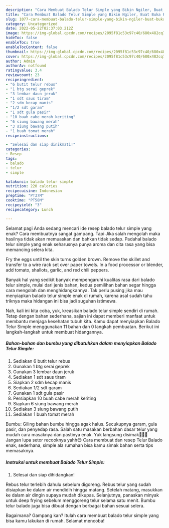 ```yaml
---
description: "Cara Membuat Balado Telur Simple yang Bikin Ngiler, Buat Buka Puasa Enak Banget"
title: "Cara Membuat Balado Telur Simple yang Bikin Ngiler, Buat Buka Puasa Enak Banget"
slug: 1077-cara-membuat-balado-telur-simple-yang-bikin-ngiler-buat-buka-puasa-enak-banget
category: Uncategorized
date: 2022-05-22T02:37:03.212Z
image: https://img-global.cpcdn.com/recipes/2095f81c53c97c40/680x482cq70/balado-telur-simple-foto-resep-utama.jpg
hideToc: false
enableToc: true
enableTocContent: false
thumbnail: https://img-global.cpcdn.com/recipes/2095f81c53c97c40/680x482cq70/balado-telur-simple-foto-resep-utama.jpg
cover: https://img-global.cpcdn.com/recipes/2095f81c53c97c40/680x482cq70/balado-telur-simple-foto-resep-utama.jpg
author: Admin
authorAv: notfound
ratingvalue: 3.4
reviewcount: 23
recipeingredient:
- "6 butit telur rebus"
- "1 btg serai geprek"
- "3 lembar daun jeruk"
- "1 sdt saus tiram"
- "2 sdm kecap manis"
- "1/2 sdt garam"
- "1 sdt gula pasir"
- "10 buah cabe merah keriting"
- "6 siung bawang merah"
- "3 siung bawang putih"
- "1 buah tomat merah"
recipeinstructions:

- "Selesai dan siap dinikmati!"
categories:
- Resep
tags:
- balado
- telur
- simple

katakunci: balado telur simple 
nutrition: 220 calories
recipecuisine: Indonesian
preptime: "PT37M"
cooktime: "PT58M"
recipeyield: "3"
recipecategory: Lunch

---
```



Selamat pagi Anda sedang mencari ide resep balado telur simple yang enak? Cara membuatnya sangat gampang. Tapi Jika salah mengolah maka hasilnya tidak akan memuaskan dan bahkan tidak sedap. Padahal balado telur simple yang enak seharusnya punya aroma dan cita rasa yang bisa memancing selera kita.


Fry the eggs until the skin turns golden brown. Remove the skillet and transfer to a wire rack set over paper towels. In a food processor or blender, add tomato, shallots, garlic, and red chili peppers.

Banyak hal yang sedikit banyak mempengaruhi kualitas rasa dari balado telur simple, mulai dari jenis bahan, kedua pemilihan bahan segar hingga cara mengolah dan menghidangkannya. Tak perlu pusing jika mau menyiapkan balado telur simple enak di rumah, karena asal sudah tahu triknya maka hidangan ini bisa jadi suguhan istimewa.


Nah, kali ini kita coba, yuk, kreasikan balado telur simple sendiri di rumah. Tetap dengan bahan sederhana, sajian ini dapat memberi manfaat untuk membantu menjaga kesehatan tubuh kita. Kamu dapat menyiapkan Balado Telur Simple menggunakan 11 bahan dan 0 langkah pembuatan. Berikut ini langkah-langkah untuk membuat hidangannya.

<!--inarticleads1-->

##### Bahan-bahan dan bumbu yang dibutuhkan dalam menyiapkan Balado Telur Simple:

1. Sediakan 6 butit telur rebus
1. Gunakan 1 btg serai geprek
1. Gunakan 3 lembar daun jeruk
1. Sediakan 1 sdt saus tiram
1. Siapkan 2 sdm kecap manis
1. Sediakan 1/2 sdt garam
1. Gunakan 1 sdt gula pasir
1. Persiapkan 10 buah cabe merah keriting
1. Siapkan 6 siung bawang merah
1. Sediakan 3 siung bawang putih
1. Sediakan 1 buah tomat merah


Bumbu: Giling bahan bumbu hingga agak halus. Secukupnya garam, gula pasir, dan penyedap rasa. Salah satu masakan berbahan dasar telur yang mudah cara masaknya dan pastinya enak. Yuk langsung disimak🙆🏻‍♀️ Jangan lupa setor recooknya yahh😊 Cara membuat dan resep Telur Balado enak, sederhana, simple ala rumahan bisa kamu simak bahan serta tips memasaknya. 

<!--inarticleads2-->

##### Instruksi untuk membuat Balado Telur Simple:


1. Selesai dan siap dihidangkan!

Rebus telur terlebih dahulu sebelum digoreng. Rebus telur yang sudah disiapkan ke dalam air mendidih hingga matang. Setelah matang, masukkan ke dalam air dingin supaya mudah dikupas. Selanjutnya, panaskan minyak untuk deep frying sebelum menggoreng telur selama satu menit. Bumbu telur balado juga bisa dibuat dengan berbagai bahan sesuai selera. 

Bagaimana? Gampang kan? Itulah cara membuat balado telur simple yang bisa kamu lakukan di rumah. Selamat mencoba!

